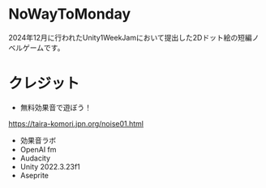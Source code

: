 # NoWayToMonday
2024年12月に行われたUnity1WeekJamにおいて提出した2Dドット絵の短編ノベルゲームです。
# クレジット
- 無料効果音で遊ぼう！

https://taira-komori.jpn.org/noise01.html

- 効果音ラボ
- OpenAI fm
- Audacity
- Unity 2022.3.23f1
- Aseprite
